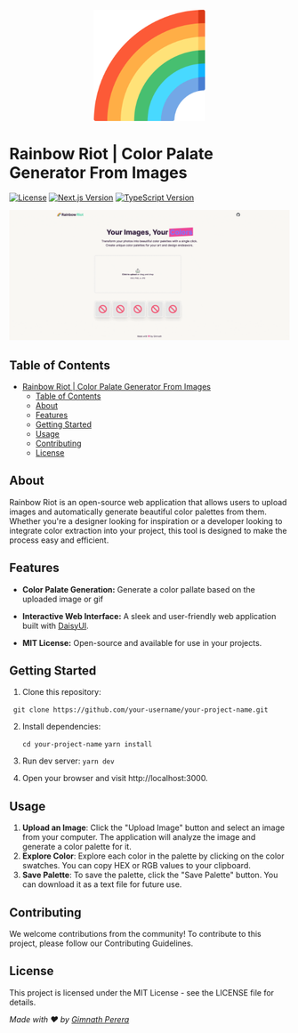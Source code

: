 <p align="center">
  <img src="/resources/rainbow.png" alt="Project Logo" width="200">
</p>

# Rainbow Riot | Color Palate Generator From Images

[![License](https://img.shields.io/badge/license-MIT-blue.svg)](https://github.com/your-username/your-project-name/blob/main/LICENSE) [![Next.js Version](https://img.shields.io/badge/Next.js-13.4.0-blueviolet.svg)](https://nextjs.org/) [![TypeScript Version](https://img.shields.io/badge/TypeScript-4.5.2-blue.svg)](https://www.typescriptlang.org/)

<img width="1431" alt="image" src="/resources/demo.gif">

## Table of Contents

- [Rainbow Riot | Color Palate Generator From Images](#rainbow-riot--color-palate-generator-from-images)
  - [Table of Contents](#table-of-contents)
  - [About](#about)
  - [Features](#features)
  - [Getting Started](#getting-started)
  - [Usage](#usage)
  - [Contributing](#contributing)
  - [License](#license)

## About

Rainbow Riot is an open-source web application that allows users to upload images and automatically generate beautiful color palettes from them. Whether you're a designer looking for inspiration or a developer looking to integrate color extraction into your project, this tool is designed to make the process easy and efficient.

## Features

- **Color Palate Generation:** Generate a color pallate based on the uploaded image or gif

- **Interactive Web Interface:** A sleek and user-friendly web application built with [DaisyUI](https://daisyui.com 'DaisyUI').

- **MIT License:** Open-source and available for use in your projects.

## Getting Started

1. Clone this repository:

` git clone https://github.com/your-username/your-project-name.git`

2. Install dependencies:

   `cd your-project-name`
   `yarn install`

3. Run dev server:
   `yarn dev`

4. Open your browser and visit http://localhost:3000.

## Usage

1. **Upload an Image**: Click the "Upload Image" button and select an image from your computer. The application will analyze the image and generate a color palette for it.
2. **Explore Color**: Explore each color in the palette by clicking on the color swatches. You can copy HEX or RGB values to your clipboard.
3. **Save Palette**: To save the palette, click the "Save Palette" button. You can download it as a text file for future use.

## Contributing

We welcome contributions from the community! To contribute to this project, please follow our Contributing Guidelines.

## License

This project is licensed under the MIT License - see the LICENSE file for details.

_Made with ❤️ by [Gimnath Perera](https://github.com/Gimnath-Perera)_
